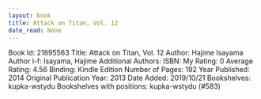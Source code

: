 ```yaml
---
layout: book
title: Attack on Titan, Vol. 12
date_read: None
---
```


Book Id: 21895563
Title: Attack on Titan, Vol. 12
Author: Hajime Isayama
Author l-f: Isayama, Hajime
Additional Authors: 
ISBN: 
My Rating: 0
Average Rating: 4.56
Binding: Kindle Edition
Number of Pages: 192
Year Published: 2014
Original Publication Year: 2013
Date Added: 2019/10/21
Bookshelves: kupka-wstydu
Bookshelves with positions: kupka-wstydu (#583)

